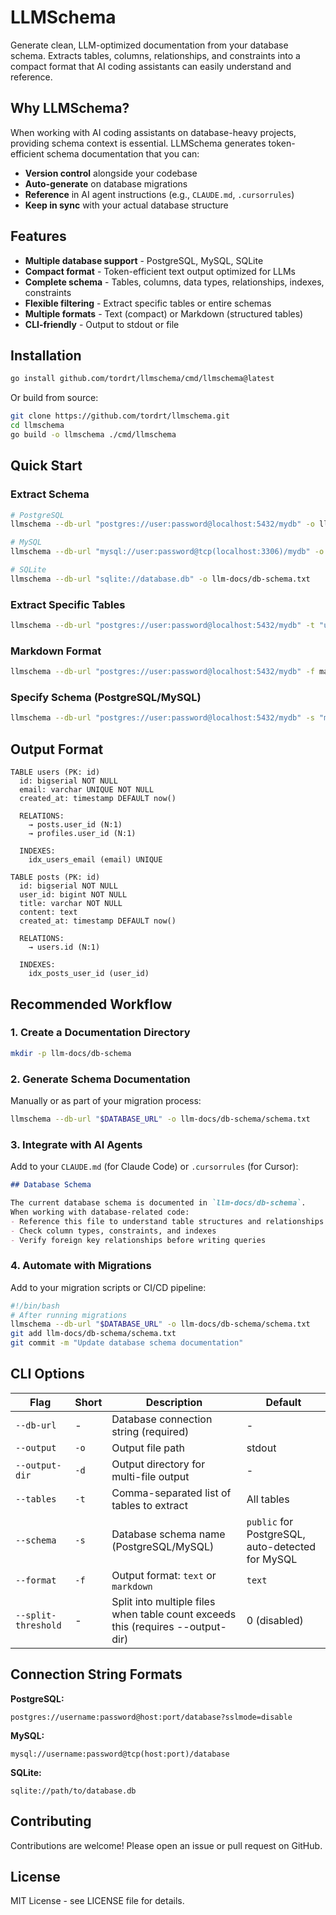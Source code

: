 # LLMSchema

Generate clean, LLM-optimized documentation from your database schema. Extracts tables, columns, relationships, and constraints into a compact format that AI coding assistants can easily understand and reference.

## Why LLMSchema?

When working with AI coding assistants on database-heavy projects, providing schema context is essential. LLMSchema generates token-efficient schema documentation that you can:

- **Version control** alongside your codebase
- **Auto-generate** on database migrations
- **Reference** in AI agent instructions (e.g., `CLAUDE.md`, `.cursorrules`)
- **Keep in sync** with your actual database structure

## Features

- **Multiple database support** - PostgreSQL, MySQL, SQLite
- **Compact format** - Token-efficient text output optimized for LLMs
- **Complete schema** - Tables, columns, data types, relationships, indexes, constraints
- **Flexible filtering** - Extract specific tables or entire schemas
- **Multiple formats** - Text (compact) or Markdown (structured tables)
- **CLI-friendly** - Output to stdout or file

## Installation

```bash
go install github.com/tordrt/llmschema/cmd/llmschema@latest
```

Or build from source:

```bash
git clone https://github.com/tordrt/llmschema.git
cd llmschema
go build -o llmschema ./cmd/llmschema
```

## Quick Start

### Extract Schema

```bash
# PostgreSQL
llmschema --db-url "postgres://user:password@localhost:5432/mydb" -o llm-docs/db-schema.txt

# MySQL
llmschema --db-url "mysql://user:password@tcp(localhost:3306)/mydb" -o llm-docs/db-schema.txt

# SQLite
llmschema --db-url "sqlite://database.db" -o llm-docs/db-schema.txt
```

### Extract Specific Tables

```bash
llmschema --db-url "postgres://user:password@localhost:5432/mydb" -t "users,posts,comments" -o llm-docs/core-tables.txt
```

### Markdown Format

```bash
llmschema --db-url "postgres://user:password@localhost:5432/mydb" -f markdown -o llm-docs/db-schema.md
```

### Specify Schema (PostgreSQL/MySQL)

```bash
llmschema --db-url "postgres://user:password@localhost:5432/mydb" -s "my_schema" -o llm-docs/db-schema.txt
```

## Output Format

```
TABLE users (PK: id)
  id: bigserial NOT NULL
  email: varchar UNIQUE NOT NULL
  created_at: timestamp DEFAULT now()

  RELATIONS:
    → posts.user_id (N:1)
    → profiles.user_id (N:1)

  INDEXES:
    idx_users_email (email) UNIQUE

TABLE posts (PK: id)
  id: bigserial NOT NULL
  user_id: bigint NOT NULL
  title: varchar NOT NULL
  content: text
  created_at: timestamp DEFAULT now()

  RELATIONS:
    → users.id (N:1)

  INDEXES:
    idx_posts_user_id (user_id)
```

## Recommended Workflow

### 1. Create a Documentation Directory

```bash
mkdir -p llm-docs/db-schema
```

### 2. Generate Schema Documentation

Manually or as part of your migration process:

```bash
llmschema --db-url "$DATABASE_URL" -o llm-docs/db-schema/schema.txt
```

### 3. Integrate with AI Agents

Add to your `CLAUDE.md` (for Claude Code) or `.cursorrules` (for Cursor):

```markdown
## Database Schema

The current database schema is documented in `llm-docs/db-schema`.
When working with database-related code:
- Reference this file to understand table structures and relationships
- Check column types, constraints, and indexes
- Verify foreign key relationships before writing queries
```

### 4. Automate with Migrations

Add to your migration scripts or CI/CD pipeline:

```bash
#!/bin/bash
# After running migrations
llmschema --db-url "$DATABASE_URL" -o llm-docs/db-schema/schema.txt
git add llm-docs/db-schema/schema.txt
git commit -m "Update database schema documentation"
```

## CLI Options

| Flag | Short | Description | Default |
|------|-------|-------------|---------|
| `--db-url` | - | Database connection string (required) | - |
| `--output` | `-o` | Output file path | stdout |
| `--output-dir` | `-d` | Output directory for multi-file output | - |
| `--tables` | `-t` | Comma-separated list of tables to extract | All tables |
| `--schema` | `-s` | Database schema name (PostgreSQL/MySQL) | `public` for PostgreSQL, auto-detected for MySQL |
| `--format` | `-f` | Output format: `text` or `markdown` | `text` |
| `--split-threshold` | - | Split into multiple files when table count exceeds this (requires --output-dir) | 0 (disabled) |

## Connection String Formats

**PostgreSQL:**
```
postgres://username:password@host:port/database?sslmode=disable
```

**MySQL:**
```
mysql://username:password@tcp(host:port)/database
```

**SQLite:**
```
sqlite://path/to/database.db
```

## Contributing

Contributions are welcome! Please open an issue or pull request on GitHub.

## License

MIT License - see LICENSE file for details.

